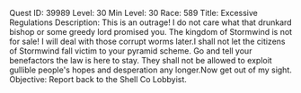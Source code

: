 Quest ID: 39989
Level: 30
Min Level: 30
Race: 589
Title: Excessive Regulations
Description: This is an outrage! I do not care what that drunkard bishop or some greedy lord promised you. The kingdom of Stormwind is not for sale! I will deal with those corrupt worms later.I shall not let the citizens of Stormwind fall victim to your pyramid scheme. Go and tell your benefactors the law is here to stay. They shall not be allowed to exploit gullible people's hopes and desperation any longer.Now get out of my sight.
Objective: Report back to the Shell Co Lobbyist.
